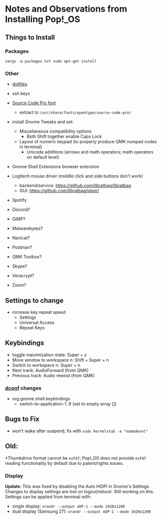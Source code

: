 # Notes and Observations from Installing Pop!_OS

## Things to Install

### Packages

`xargs -a packages.txt sudo apt-get install`

### Other

* [dotfiles](https://github.com/TimCummings/dotfiles)
* ssh keys
* [Source Code Pro font](https://fonts.google.com/specimen/Source+Code+Pro)
  * extract to `/usr/share/fonts/opentype/source-code-pro/`

* install Gnome Tweaks and set:
  * Miscellaneous compatibility options
    * Both Shift together enable Caps Lock
  * Layout of numeric keypad (to properly produce QMK numpad codes in terminal)
    * Unicode additions (arrows and math operators; math operators on default level)

* Gnome Shell Extensions browser extension

* Logitech mouse driver (middle click and side buttons don't work)
  * backend/service: https://github.com/libratbag/libratbag
  * GUI: https://github.com/libratbag/piper/

* Spotify

* Discord?
* GIMP?
* Malwarebytes?
* Navicat?
* Postman?
* QMK Toolbox?
* Skype?
* Veracrypt?
* Zoom?

## Settings to change

* increase key repeat speed
  * Settings
  * Universal Access
  * Repeat Keys

## Keybindings

* toggle maiximization state: Super + z
* Move window to workspace n: Shift + Super + n
* Switch to workspace n: Super + n
* Next track: AudioForward (from QMK)
* Previous track: Audio rewind (from QMK)

### [dconf](https://askubuntu.com/questions/22313/what-is-dconf-what-is-its-function-and-how-do-i-use-it) changes
* org.gnome.shell.keybindings
  * switch-to-application-1..9 (set to empty array [])

## Bugs to Fix

* won't wake after suspend; fix with `sudo kernelstub -a "nomodeset"`

## Old:

*Thumbdrive format cannot be `exFAT`; Pop!_OS does not provide `exFAT` reading functionality by default due to patent/rights issues.

### Display

**Update**: This was fixed by disabling the Auto HiDPI in Gnome's Settings.
Changes to display settings are lost on logout/reboot. Still working on this. Settings can be applied from terminal with:
* single display: `xrandr --output eDP-1 --mode 1920x1200`
* dual display (Samsung 27): `xrandr --output eDP-1 --mode 1920x1200`

